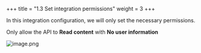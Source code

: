 +++
title = "1.3 Set integration permissions"
weight = 3
+++


In this integration configuration, we will only set the necessary permissions.


Only allow the API to **Read content** with **No user information**


![image.png](https://prod-files-secure.s3.us-west-2.amazonaws.com/8b3be9f1-97c4-418b-bbaa-d8da15555e46/9d2ce80a-f826-4675-93f4-35d99226538b/image.png?X-Amz-Algorithm=AWS4-HMAC-SHA256&X-Amz-Content-Sha256=UNSIGNED-PAYLOAD&X-Amz-Credential=AKIAT73L2G45HZZMZUHI%2F20240921%2Fus-west-2%2Fs3%2Faws4_request&X-Amz-Date=20240921T010956Z&X-Amz-Expires=3600&X-Amz-Signature=273e4a0dbbf11d8b4be985bf8d33a0dc1b266e78916b86cf63c0d8d032017772&X-Amz-SignedHeaders=host&x-id=GetObject)


